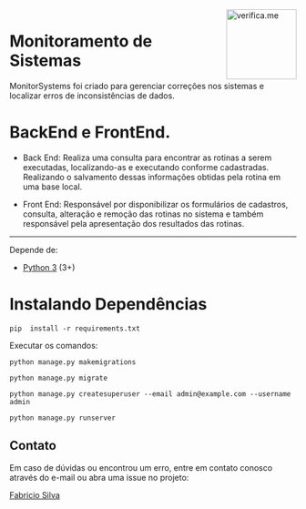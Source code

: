 <img src="https://cdn.jsdelivr.net/gh/verifiqueme/web@master/src/assets/icon.png" width="123px" alt="verifica.me" align="right">

# Monitoramento de Sistemas
MonitorSystems foi criado para gerenciar correções nos sistemas e localizar erros de inconsistências de dados.

BackEnd e FrontEnd.
=====
* Back End: Realiza uma consulta para encontrar as rotinas a serem executadas, localizando-as e executando conforme cadastradas. Realizando o salvamento dessas informações obtidas pela rotina em uma base local. 

* Front End: Responsável por disponibilizar os formulários de cadastros, consulta, alteração e remoção das rotinas no sistema e também responsável pela apresentação dos resultados das rotinas.

***
Depende de:
* [Python 3](https://www.python.org/downloads/) (3+)

Instalando Dependências
=====
```
pip  install -r requirements.txt
```
Executar os comandos:
```
python manage.py makemigrations

python manage.py migrate

python manage.py createsuperuser --email admin@example.com --username admin

python manage.py runserver
```
## Contato
Em caso de dúvidas ou encontrou um erro, entre em contato conosco através do e-mail ou abra uma issue no projeto:

[Fabricio Silva](mailto:fabricioadenir@gmail.com)
